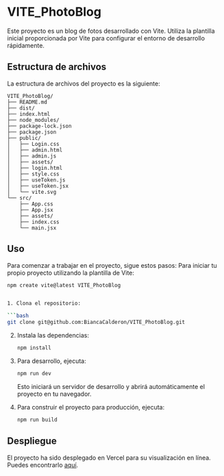 # VITE_PhotoBlog

Este proyecto es un blog de fotos desarrollado con Vite. Utiliza la plantilla inicial proporcionada por Vite para configurar el entorno de desarrollo rápidamente.

## Estructura de archivos

La estructura de archivos del proyecto es la siguiente:

```
VITE_PhotoBlog/
├── README.md
├── dist/
├── index.html
├── node_modules/
├── package-lock.json
├── package.json
├── public/
│   ├── Login.css
│   ├── admin.html
│   ├── admin.js
│   ├── assets/
│   ├── login.html
│   ├── style.css
│   ├── useToken.js
│   ├── useToken.jsx
│   └── vite.svg
└── src/
    ├── App.css
    ├── App.jsx
    ├── assets/
    ├── index.css
    └── main.jsx
```

## Uso

Para comenzar a trabajar en el proyecto, sigue estos pasos:
Para iniciar tu propio proyecto utilizando la plantilla de Vite:

   ```bash
   npm create vite@latest VITE_PhotoBlog


1. Clona el repositorio:

   ```bash
   git clone git@github.com:BiancaCalderon/VITE_PhotoBlog.git
   ```

2. Instala las dependencias:

   ```bash
   npm install
   ```

3. Para desarrollo, ejecuta:

   ```bash
   npm run dev
   ```

   Esto iniciará un servidor de desarrollo y abrirá automáticamente el proyecto en tu navegador.

4. Para construir el proyecto para producción, ejecuta:

   ```bash
   npm run build
   ```

## Despliegue

El proyecto ha sido desplegado en Vercel para su visualización en línea. Puedes encontrarlo [aquí](https://vite-photo-blog.vercel.app/).


